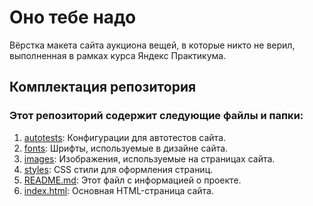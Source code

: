 # Оно тебе надо
Вёрстка макета сайта аукциона вещей, в которые никто не верил, выполненная в рамках курса Яндекс Практикума.

## Комплектация репозитория
### Этот репозиторий содержит следующие файлы и папки:

1.  [autotests](https://github.com/TheLosst/ono-tebe-nado/blob/main/.github/workflows/tests.yml): Конфигурации для автотестов сайта.
1. [fonts](https://github.com/TheLosst/ono-tebe-nado/tree/main/fonts): Шрифты, используемые в дизайне сайта.
1. [images](https://github.com/TheLosst/ono-tebe-nado/tree/main/images): Изображения, используемые на страницах сайта.
1. [styles](https://github.com/TheLosst/ono-tebe-nado/tree/main/styles): CSS стили для оформления страниц.
1. [README.md](https://github.com/TheLosst/ono-tebe-nado/blob/main/README.md): Этот файл с информацией о проекте.
1. [index.html](https://github.com/TheLosst/ono-tebe-nado/blob/main/index.html): Основная HTML-страница сайта.
